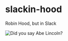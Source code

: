 # slackin-hood
Robin Hood, but in Slack

![Did you say Abe Lincoln?](https://nypdecider.files.wordpress.com/2015/10/robin-hood-men-in-tights1.jpg?quality=90&strip=all&w=646&h=335&crop=1)
